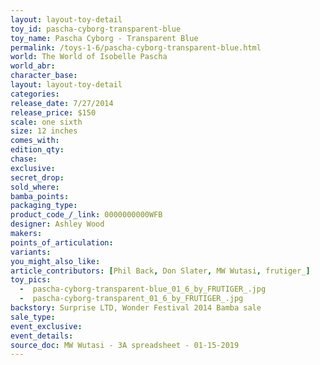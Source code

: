 ```yaml
---
layout: layout-toy-detail 
toy_id: pascha-cyborg-transparent-blue
toy_name: Pascha Cyborg - Transparent Blue
permalink: /toys-1-6/pascha-cyborg-transparent-blue.html
world: The World of Isobelle Pascha
world_abr: 
character_base: 
layout: layout-toy-detail
categories: 
release_date: 7/27/2014
release_price: $150 
scale: one sixth
size: 12 inches
comes_with: 
edition_qty: 
chase: 
exclusive: 
secret_drop: 
sold_where: 
bamba_points: 
packaging_type: 
product_code_/_link: 0000000000WFB
designer: Ashley Wood
makers: 
points_of_articulation: 
variants: 
you_might_also_like: 
article_contributors: [Phil Back, Don Slater, MW Wutasi, frutiger_]
toy_pics: 
  -  pascha-cyborg-transparent-blue_01_6_by_FRUTIGER_.jpg
  -  pascha-cyborg-transparent_01_6_by_FRUTIGER_.jpg
backstory: Surprise LTD, Wonder Festival 2014 Bamba sale
sale_type: 
event_exclusive: 
event_details: 
source_doc: MW Wutasi - 3A spreadsheet - 01-15-2019
---
```

